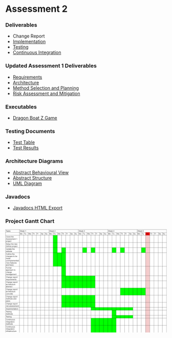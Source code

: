 # Assessment 2
### Deliverables
*   <a>Change Report</a>
*   <a href="docs/deliverables2/Impl2.pdf">Implementation</a>
*   <a href="docs/deliverables2/Test2.pdf">Testing</a>
*   <a href="docs/deliverables2/CI2.pdf">Continuous Integration</a>

### Updated Assessment 1 Deliverables
*   <a href="docs/deliverables2/Updated Requirements.pdf">Requirements</a>
*   <a href="docs/deliverables2/Arch1 new.pdf">Architecture</a>
*   <a href="docs/deliverables2/Plan1 new.pdf">Method Selection and Planning</a>
*   <a href="docs/deliverables2/Risk Assessment.pdf">Risk Assessment and Mitigation</a>

### Executables
*   <a href="desktop-1.0.jar">Dragon Boat Z Game</a>

### Testing Documents
*   <a href="docs/deliverables2/TestsTable.pdf">Test Table</a>
*   <a href="docs/tests/index.html">Test Results</a>

### Architecture Diagrams
*   <a href="docs/deliverables2/Abstract_Behavioural_View.pdf">Abstract Behavioural View</a>
*   <a href="docs/deliverables2/Abstract Structure.pdf">Abstract Structure</a>
*   <a href="docs/deliverables2/UML Diagram.pdf">UML Diagram</a>

### Javadocs
*   <a href="docs/javadoc/index.html">Javadocs HTML Export</a>

### Project Gantt Chart
<img src="docs/gantt chart/gantt chart 2.png">
